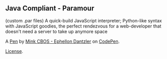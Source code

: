 Java Compliant - Paramour
-------------------------
(custom .par files) A quick-build JavaScript interpreter; Python-like syntax with JavaScript goodies, the perfect rendezvous for a web-developer that doesn't need a server to take up anymore space

A [Pen](http://codepen.io/Ephellon/pen/yJAqrR) by [Mink CBOS - Ephellon Dantzler](http://codepen.io/Ephellon) on [CodePen](http://codepen.io/).

[License](http://codepen.io/Ephellon/pen/yJAqrR/license).